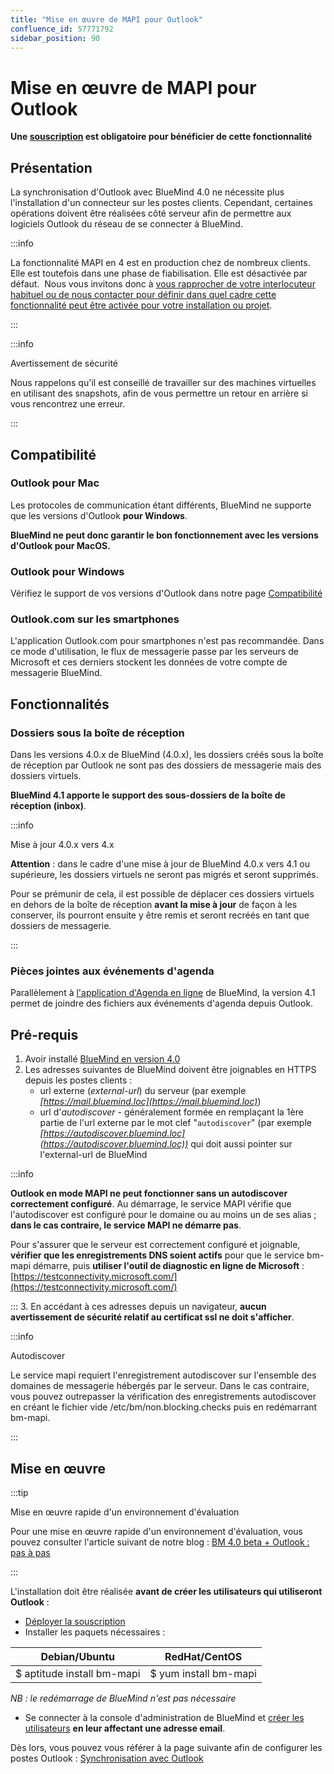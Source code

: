 ```yaml
---
title: "Mise en œuvre de MAPI pour Outlook"
confluence_id: 57771792
sidebar_position: 90
---
```

# Mise en œuvre de MAPI pour Outlook

**Une [souscription](./La_souscription_BlueMind.md) est obligatoire pour bénéficier de cette fonctionnalité**

## Présentation

La synchronisation d'Outlook avec BlueMind 4.0 ne nécessite plus l'installation d'un connecteur sur les postes clients. Cependant, certaines opérations doivent être réalisées côté serveur afin de permettre aux logiciels Outlook du réseau de se connecter à BlueMind.


:::info

La fonctionnalité MAPI en 4 est en production chez de nombreux clients. Elle est toutefois dans une phase de fiabilisation. Elle est désactivée par défaut.  Nous vous invitons donc à [vous rapprocher de votre interlocuteur habituel ou de nous contacter pour définir dans quel cadre cette fonctionnalité peut être activée pour votre installation ou projet](https://content.bluemind.net/decouvrez-bluemind-4-0).

:::


:::info

Avertissement de sécurité

Nous rappelons qu'il est conseillé de travailler sur des machines virtuelles en utilisant des snapshots, afin de vous permettre un retour en arrière si vous rencontrez une erreur.

:::

## Compatibilité

### Outlook pour Mac

Les protocoles de communication étant différents, BlueMind ne supporte que les versions d'Outlook **pour Windows**.

**BlueMind ne peut donc garantir le bon fonctionnement avec les versions d'Outlook pour MacOS.**

### Outlook pour Windows

Vérifiez le support de vos versions d'Outlook dans notre page [Compatibilité](../FAQ_Foire_aux_questions_/Compatibilite.md)

### Outlook.com sur les smartphones

L'application Outlook.com pour smartphones n'est pas recommandée. Dans ce mode d'utilisation, le flux de messagerie passe par les serveurs de Microsoft et ces derniers stockent les données de votre compte de messagerie BlueMind.

## Fonctionnalités

### Dossiers sous la boîte de réception

Dans les versions 4.0.x de BlueMind (4.0.x), les dossiers créés sous la boîte de réception par Outlook ne sont pas des dossiers de messagerie mais des dossiers virtuels.

**BlueMind 4.1 apporte le support des sous-dossiers de la boîte de réception (inbox)**.


:::info

Mise à jour 4.0.x vers 4.x

**Attention** : dans le cadre d'une mise à jour de BlueMind 4.0.x vers 4.1 ou supérieure, les dossiers virtuels ne seront pas migrés et seront supprimés.

Pour se prémunir de cela, il est possible de déplacer ces dossiers virtuels en dehors de la boîte de réception **avant la mise à jour** de façon à les conserver, ils pourront ensuite y être remis et seront recréés en tant que dossiers de messagerie.

:::

### Pièces jointes aux événements d'agenda

Parallèlement à [l'application d'Agenda en ligne](../Guide_de_l_utilisateur/L_agenda/Creer_un_evenement.md) de BlueMind, la version 4.1 permet de joindre des fichiers aux événements d'agenda depuis Outlook.

## Pré-requis

1. Avoir installé [BlueMind en version 4.0](https://download.bluemind.net/bm-download/4.0)
2. Les adresses suivantes de BlueMind doivent être joignables en HTTPS depuis les postes clients :
    - url externe (*external-url*) du serveur (par exemple *[https://mail.bluemind.loc](https://mail.bluemind.loc)*)
    - url d'*autodiscover* - généralement formée en remplaçant la 1ère partie de l'url externe par le mot clef "`autodiscover`" (par exemple *[https://autodiscover.bluemind.loc](https://autodiscover.bluemind.loc))* qui doit aussi pointer sur l'external-url de BlueMind


:::info

**Outlook en mode MAPI ne peut fonctionner sans un autodiscover correctement configuré**. Au démarrage, le service MAPI vérifie que l'autodiscover est configuré pour le domaine ou au moins un de ses alias ; **dans le cas contraire, le service MAPI ne démarre pas**.

Pour s'assurer que le serveur est correctement configuré et joignable, **vérifier que les enregistrements DNS soient actifs** pour que le service bm-mapi démarre, puis **utiliser l'outil de diagnostic en ligne de Microsoft** : [https://testconnectivity.microsoft.com/](https://testconnectivity.microsoft.com/)

:::
3. En accédant à ces adresses depuis un navigateur, **aucun avertissement de sécurité relatif au certificat ssl ne doit s'afficher**.


:::info

Autodiscover

Le service mapi requiert l'enregistrement autodiscover sur l'ensemble des domaines de messagerie hébergés par le serveur. Dans le cas contraire, vous pouvez outrepasser la vérification des enregistrements autodiscover en créant le fichier vide /etc/bm/non.blocking.checks puis en redémarrant bm-mapi.

:::

## Mise en œuvre


:::tip

Mise en œuvre rapide d'un environnement d'évaluation

Pour une mise en œuvre rapide d'un environnement d'évaluation, vous pouvez consulter l'article suivant de notre blog : [BM 4.0 beta + Outlook : pas à pas](https://blog.bluemind.net/fr/bm-4-0-beta-outlook-pas-a-pas/)

:::

L'installation doit être réalisée **avant de créer les utilisateurs qui utiliseront Outlook** :

- [Déployer la souscription](../Guide_d_installation/Mise_en_oeuvre_de_la_souscription.md)
- Installer les paquets nécessaires :

| Debian/Ubuntu | RedHat/CentOS |
| -- | -- |
| $ aptitude install bm-mapi | $ yum install bm-mapi |


*NB : le redémarrage de BlueMind n'est pas nécessaire*

- Se connecter à la console d'administration de BlueMind et [créer les utilisateurs](./Gestion_des_entites/Utilisateurs/index.md) **en leur affectant une adresse email**.


Dès lors, vous pouvez vous référer à la page suivante afin de configurer les postes Outlook : [Synchronisation avec Outlook](../Guide_de_l_utilisateur/Configuration_des_clients_lourds/Synchronisation_avec_Outlook.md)


